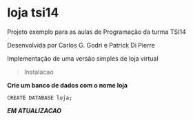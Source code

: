 loja tsi14
==========

Projeto exemplo para as aulas de Programação da turma TSI14

Desenvolvida por Carlos G. Godri e Patrick Di Pierre

Implementação de uma versão simples de loja virtual

>Instalacao

**Crie um banco de dados com o nome loja**

<code>CREATE DATABASE loja;</code>

***EM ATUALIZACAO***

